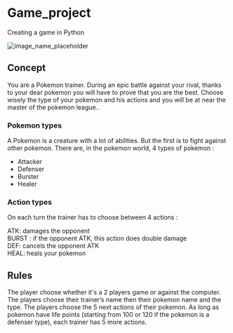 # Game_project
Creating a game in Python

![image_name_placeholder](https://www.pro-bems.com/IMAGES/images_1/FIGMG2482/g/FIGMG2482_3.jpg)


## Concept
You are a Pokemon trainer. During an epic battle against your rival, thanks to your dear pokemon you will have to prove that you are the best. 
Choose wisely the type of your pokemon and his actions and you will be at near the master of the pokemon league.. 


### Pokemon types
A Pokemon is a creature with a lot of abilities. But the first is to fight against other pokemon.
There are, in the pokemon world, 4 types of pokemon :
- Attacker
- Defenser
- Burster
- Healer

### Action types
On each turn the trainer has to choose between 4 actions :

ATK: damages the opponent                
BURST : if the opponent ATK, this action does double damage   
DEF: cancels the opponent ATK                                         
HEAL: heals your pokemon 


## Rules
The player choose whether it's a 2 players game or against the computer.
The players choose their trainer’s name then their pokemon name and the type.
The players choose the 5 next actions of their pokemon.
As long as  pokemon have life points (starting from 100 or 120 if the pokemon is a defenser type), each trainer has 5 more actions.